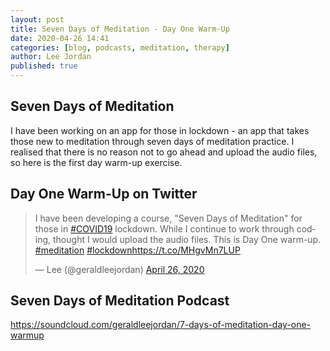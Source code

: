 ```yaml
---
layout: post
title: Seven Days of Meditation - Day One Warm-Up
date: 2020-04-26 14:41
categories: [blog, podcasts, meditation, therapy]
author: Lee Jordan
published: true
---
```


<h2>Seven Days of Meditation</H2>

I have been working on an app for those in lockdown - an app that takes those new to meditation through seven days of meditation practice. I realised that there is no reason not to go ahead and upload the audio files, so here is the first day warm-up exercise.

<h2>Day One Warm-Up on Twitter</H2>

<blockquote class="twitter-tweet"><p lang="en" dir="ltr">I have been developing a course, &quot;Seven Days of Meditation&quot; for those in <a href="https://twitter.com/hashtag/COVID19?src=hash&amp;ref_src=twsrc%5Etfw">#COVID19</a> lockdown. While I continue to work through coding, thought I would upload the audio files. This is Day One warm-up. <a href="https://twitter.com/hashtag/meditation?src=hash&amp;ref_src=twsrc%5Etfw">#meditation</a> <a href="https://twitter.com/hashtag/lockdown?src=hash&amp;ref_src=twsrc%5Etfw">#lockdown</a><a href="https://t.co/MHgvMn7LUP">https://t.co/MHgvMn7LUP</a></p>&mdash; Lee (@geraldleejordan) <a href="https://twitter.com/geraldleejordan/status/1254234792192696321?ref_src=twsrc%5Etfw">April 26, 2020</a></blockquote> <script async src="https://platform.twitter.com/widgets.js" charset="utf-8"></script> 

<h2>Seven Days of Meditation Podcast</H2>

<a href="https://soundcloud.com/geraldleejordan/7-days-of-meditation-day-one-warmup" title="Seven Days of Meditation Podcast" target="_blank" rel="nofollow">https://soundcloud.com/geraldleejordan/7-days-of-meditation-day-one-warmup</a>
